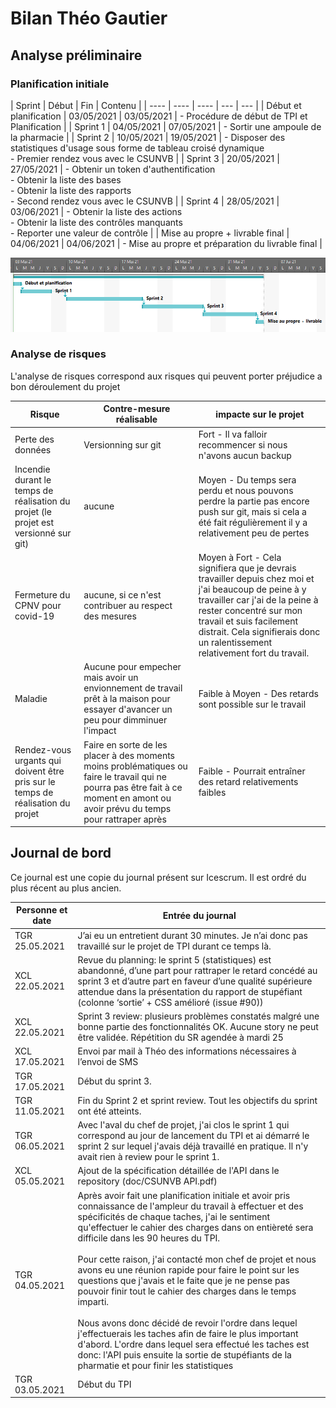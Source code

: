 # Bilan Théo Gautier

## Analyse préliminaire

### Planification initiale

| Sprint | Début | Fin | Contenu | 
| ---- | ---- | ---- | --- | --- |
| Début et planification | 03/05/2021 | 03/05/2021 | - Procédure de début de TPI et Planification |
| Sprint 1 | 04/05/2021 | 07/05/2021 | - Sortir une ampoule de la pharmacie |
| Sprint 2 | 10/05/2021 | 19/05/2021 | - Disposer des statistiques d'usage sous forme de tableau croisé dynamique<br> - Premier rendez vous avec le CSUNVB | 
| Sprint 3 | 20/05/2021 | 27/05/2021 | - Obtenir un token d'authentification<br> - Obtenir la liste des bases<br> - Obtenir la liste des rapports<br> - Second rendez vous avec le CSUNVB |
| Sprint 4 | 28/05/2021 | 03/06/2021 | - Obtenir la liste des actions<br> - Obtenir la liste des contrôles manquants<br> - Reporter une valeur de contrôle |
|  Mise au propre + livrable final | 04/06/2021 | 04/06/2021 | - Mise au propre et préparation du livrable final |

![diagram de grant](images/Planification_initiale_diagram.png)

### Analyse de risques
L'analyse de risques correspond aux risques qui peuvent porter préjudice a bon déroulement du projet

| Risque | Contre-mesure réalisable | impacte sur le projet |
| ---- | ----| ---- |
| Perte des données | Versionning sur git | Fort - Il va falloir recommencer si nous n'avons aucun backup |
| Incendie durant le temps de réalisation du projet (le projet est versionné sur git) | aucune | Moyen - Du temps sera perdu et nous pouvons perdre la partie pas encore push sur git, mais si cela a été fait régulièrement il y a relativement peu de pertes | 
| Fermeture du CPNV pour covid-19 | aucune, si ce n'est contribuer au respect des mesures | Moyen à Fort - Cela signifiera que je devrais travailler depuis chez moi et j'ai beaucoup de peine à y travailler car j'ai de la peine à rester concentré sur mon travail et suis facilement distrait. Cela signifierais donc un ralentissement relativement fort du travail. |
| Maladie | Aucune pour empecher mais avoir un envionnement de travail prêt à la maison pour essayer d'avancer un peu pour dimminuer l'impact | Faible à Moyen - Des retards sont possible sur le travail |
| Rendez-vous urgants qui doivent être pris sur le temps de réalisation du projet | Faire en sorte de les placer à des moments moins problématiques ou faire le travail qui ne pourra pas être fait à ce moment en amont ou avoir prévu du temps pour rattraper après | Faible - Pourrait entraîner des retard relativements faibles |


## Journal de bord

Ce journal est une copie du journal présent sur Icescrum. Il est ordré du plus récent au plus ancien.

| Personne et date | Entrée du journal |
| --- | --- |
| TGR 25.05.2021 | J’ai eu un entretient durant 30 minutes. Je n’ai donc pas travaillé sur le projet de TPI durant ce temps là. |
| XCL 22.05.2021 | Revue du planning: le sprint 5 (statistiques) est abandonné, d’une part pour rattraper le retard concédé au sprint 3 et d’autre part en faveur d’une qualité supérieure attendue dans la présentation du rapport de stupéfiant (colonne ‘sortie’ + CSS amélioré (issue #90)) |
| XCL 22.05.2021 | Sprint 3 review: plusieurs problèmes constatés malgré une bonne partie des fonctionnalités OK. Aucune story ne peut être validée. Répétition du SR agendée à mardi 25 |
| XCL 17.05.2021 | Envoi par mail à Théo des informations nécessaires à l’envoi de SMS |
| TGR 17.05.2021 | Début du sprint 3. | 
| TGR 11.05.2021 | Fin du Sprint 2 et sprint review. Tout les objectifs du sprint ont été atteints. |
| TGR 06.05.2021 | Avec l'aval du chef de projet, j'ai clos le sprint 1 qui correspond au jour de lancement du TPI et ai démarré le sprint 2 sur lequel j'avais déjà travaillé en pratique. Il n'y avait rien à review pour le sprint 1. |
| XCL 05.05.2021 | Ajout de la spécification détaillée de l'API dans le repository (doc/CSUNVB API.pdf) |
| TGR 04.05.2021 | Après avoir fait une planification initiale et avoir pris connaissance de l'ampleur du travail à effectuer et des spécificités de chaque taches, j'ai le sentiment qu'effectuer le cahier des charges dans on entièreté sera difficile dans les 90 heures du TPI.<br><br> Pour cette raison, j'ai contacté mon chef de projet et nous avons eu une réunion rapide pour faire le point sur les questions que j'avais et le faite que je ne pense pas pouvoir finir tout le cahier des charges dans le temps imparti.<br><br> Nous avons donc décidé de revoir l'ordre dans lequel j'effectuerais les taches afin de faire le plus important d'abord. L'ordre dans lequel sera effectué les taches est donc:  l'API puis ensuite la sortie de stupéfiants de la pharmatie et pour finir les statistiques |
| TGR 03.05.2021 | Début du TPI |




